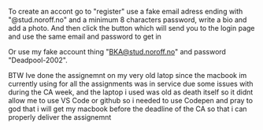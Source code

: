 To create an accont go to "register" use a fake email adress ending with "@stud.noroff.no" and a minimum 8 characters password, write a bio and add a photo. And then click the button which will send you to the login page and use the same email and password to get in

Or use my fake account thing "BKA@stud.noroff.no" and password "Deadpool-2002". 

BTW Ive done the assignemnt on my very old latop since the macbook im currently using for all the assignments was in service due some issues with during the CA week, and the laptop i used was old as death itself so it didnt allow me to use VS Code or github so i needed to use Codepen and pray to god that i will get my macbook before the deadline of the CA so that i can properly deliver the assignemnt 
